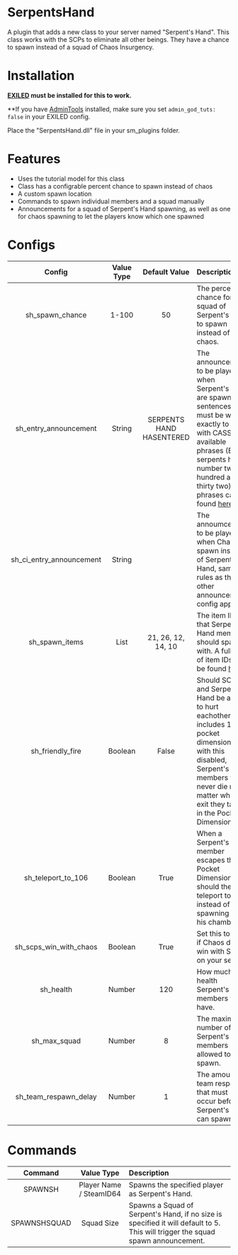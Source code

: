 # SerpentsHand

A plugin that adds a new class to your server named "Serpent's Hand". This class works with the SCPs to eliminate all other beings. They have a chance to spawn instead of a squad of Chaos Insurgency.

# Installation

**[EXILED](https://github.com/galaxy119/EXILED) must be installed for this to work.**

**If you have [AdminTools](https://github.com/galaxy119/AdminTools/tree/master/AdminTools) installed, make sure you set `admin_god_tuts: false` in your EXILED config.

Place the "SerpentsHand.dll" file in your sm_plugins folder.

# Features
* Uses the tutorial model for this class
* Class has a configrable percent chance to spawn instead of chaos
* A custom spawn location
* Commands to spawn individual members and a squad manually
* Announcements for a squad of Serpent's Hand spawning, as well as one for chaos spawning to let the players know which one spawned

# Configs
| Config        | Value Type | Default Value | Description |
| :-------------: | :---------: | :------: | :--------- |
| sh_spawn_chance | 1-100 | 50 | The percent chance for a squad of Serpent's Hand to spawn instead of chaos. |
| sh_entry_announcement | String | SERPENTS HAND HASENTERED | The announcement to be played when Serpent's Hand are spawned, sentences must be written exactly to work with CASSIE's available phrases (Ex. serpents hand . number two hundred and thirty two), all phrases can be found [here](https://pastebin.com/rpMuRYNn). |
| sh_ci_entry_announcement | String | | The annoumcement to be played when Chaos spawn instead of Serpent's Hand, same rules as the other announcement config apply. |
| sh_spawn_items | List | 21, 26, 12, 14, 10 | The item IDs that Serpent's Hand members should spawn with. A full list of item IDs can be found [here](https://github.com/Cyanox62/SerpentsHand/wiki/Item-IDs). |
| sh_friendly_fire | Boolean | False | Should SCPs and Serpent's Hand be able to hurt eachother. This includes 106's pocket dimension, with this disabled, Serpent's Hand members will never die no matter which exit they take in the Pocket Dimension. |
| sh_teleport_to_106 | Boolean | True | When a Serpent's hand member escapes the Pocket Dimension, should they teleport to 106 instead of spawning at his chamber. |
| sh_scps_win_with_chaos | Boolean | True | Set this to false if Chaos do not win with SCPs on your server. |
| sh_health | Number | 120 | How much health Serpent's Hand members will have. |
| sh_max_squad | Number | 8 | The maximum number of Serpent's Hand members allowed to spawn. |
| sh_team_respawn_delay | Number | 1 | The amount of team respawns that must occur before Serpent's Hand can spawn. |

# Commands
|     Command    | Value Type | Description |
| :-------------: | :---------: | :--------- |
| SPAWNSH | Player Name / SteamID64 | Spawns the specified player as Serpent's Hand. |
| SPAWNSHSQUAD | Squad Size | Spawns a Squad of Serpent's Hand, if no size is specified it will default to 5. This will trigger the squad spawn announcement. |
